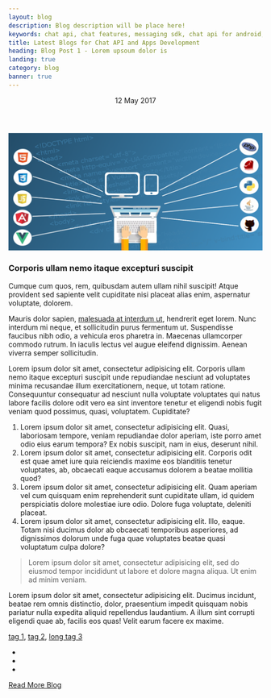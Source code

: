 ```yaml
---
layout: blog
description: Blog description will be place here!
keywords: chat api, chat features, messaging sdk, chat api for android, chat api for ios, video call api, ui modules api, chat use cases, tutorials, web based chat api
title: Latest Blogs for Chat API and Apps Development
heading: Blog Post 1 - Lorem upsoum dolor is
landing: true
category: blog
banner: true
---
```


<article class="blogpost full">

<header>
<div class="post-info mb-4">
<span class="post-date">
	<i class="fa fa-calendar-o pr-1"></i>
	<span class="day">12</span>
	<span class="month">May 2017</span>
</span>
</div>
</header>

<div class="blogpost-content">
<div id="carousel-blog-post" class="carousel slide mb-5" data-ride="carousel">
<!-- Wrapper for slides -->
<div class="carousel-inner" role="listbox">
<div class="carousel-item active">
<div class="overlay-container"> <img src="/assets/images/blog/api-coading.png" alt=""> </div>
</div>
</div>
</div>

<h3 class="my-4">Corporis ullam nemo itaque excepturi suscipit</h3>
<p class="large">Cumque cum quos, rem, quibusdam autem ullam nihil suscipit! Atque provident sed sapiente velit cupiditate nisi placeat alias enim, aspernatur voluptate, dolorem.</p>
<p>Mauris dolor sapien, <a href="#">malesuada at interdum ut</a>, hendrerit eget lorem. Nunc interdum mi neque, et  sollicitudin purus fermentum ut. Suspendisse faucibus nibh odio, a vehicula eros pharetra in. Maecenas  ullamcorper commodo rutrum. In iaculis lectus vel augue eleifend dignissim. Aenean viverra semper sollicitudin.</p>
<p>Lorem ipsum dolor sit amet, consectetur adipisicing elit. Corporis ullam nemo itaque excepturi suscipit unde repudiandae nesciunt ad voluptates minima recusandae illum exercitationem, neque, ut totam ratione. Consequuntur consequatur ad nesciunt nulla voluptate voluptates qui natus labore facilis dolore odit vero ea sint inventore tenetur et eligendi nobis fugit veniam quod possimus, quasi, voluptatem. Cupiditate?</p>
<ol>
<li>Lorem ipsum dolor sit amet, consectetur adipisicing elit. Quasi, laboriosam tempore, veniam repudiandae dolor aperiam, iste porro amet odio eius earum tempora? Ex nobis suscipit, nam in eius, deserunt nihil.</li>
<li>Lorem ipsum dolor sit amet, consectetur adipisicing elit. Corporis odit est quae amet iure quia reiciendis maxime eos blanditiis tenetur voluptates, ab, obcaecati eaque accusamus dolorem a beatae mollitia quod?</li>
<li>Lorem ipsum dolor sit amet, consectetur adipisicing elit. Quam aperiam vel cum quisquam enim reprehenderit sunt cupiditate ullam, id quidem perspiciatis dolore molestiae iure odio. Dolore fuga voluptate, deleniti placeat.</li>
<li>Lorem ipsum dolor sit amet, consectetur adipisicing elit. Illo, eaque. Totam nisi ducimus dolor ab obcaecati temporibus asperiores, ad dignissimos dolorum unde fuga quae voluptates beatae quasi voluptatum culpa dolore?</li>
</ol>
<blockquote>
<p>Lorem ipsum dolor sit amet, consectetur adipisicing elit, sed do eiusmod tempor incididunt ut labore et dolore magna aliqua. Ut enim ad minim veniam.</p>
</blockquote>
<p>Lorem ipsum dolor sit amet, consectetur adipisicing elit. Ducimus incidunt, beatae rem omnis distinctio, dolor, praesentium impedit quisquam nobis pariatur nulla expedita aliquid repellendus laudantium. A illum sint corrupti eligendi quae ab, facilis eos quas! Velit earum facere ex maxime.</p>
</div>

<footer class="clearfix">
<div class="tags pull-left"><i class="fa fa-tags pr-1"></i> <a href="#">tag 1</a>, <a href="#">tag 2</a>, <a href="#">long tag 3</a></div>
<div class="link pull-right">
<ul class="social-links circle small colored clearfix margin-clear text-right animated-effect-1">
<li class="linkedin"><a href="#"><i class="fa fa-linkedin"></i></a></li>
<li class="twitter"><a href="#"><i class="fa fa-twitter"></i></a></li>
<li class="facebook"><a href="#"><i class="fa fa-facebook"></i></a></li>
</ul>
</div>
</footer>

</article>
<div class="text-center"><a href="/blog/" class="btn radius-50 btn-default-transparent">Read More Blog</a></div>
<!-- blogpost end -->